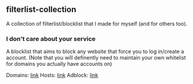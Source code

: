 ## filterlist-collection
A collection of filterlist/blocklist that I made for myself (and for others too).

### I don't care about your service
A blocklist that aims to block any website that force you to log in/create a account. 
(Note that you will definently need to maintain your own whitelist for domains you actually have accounts on)

Domains: [link](https://raw.githubusercontent.com/QWIILXEY/filterlist-collection/main/Domains/I%20don't%20care%20about%20your%20service.txt)
Hosts: [link](https://github.com/QWIILXEY/filterlist-collection/raw/main/hosts/I%20don't%20care%20to%20use%20your%20service.txt)
Adblock: [link](https://github.com/QWIILXEY/filterlist-collection/raw/main/Adblock/I%20don't%20care%20to%20use%20your%20service.txt)
